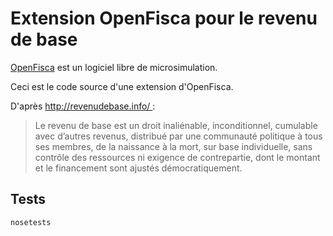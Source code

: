 # Extension OpenFisca pour le revenu de base

[OpenFisca](http://www.openfisca.fr/) est un logiciel libre de microsimulation.

Ceci est le code source d'une extension d'OpenFisca.

D'après http://revenudebase.info/ :
> Le revenu de base est un droit inaliénable, inconditionnel, cumulable avec d’autres revenus,
> distribué par une communauté politique à tous ses membres, de la naissance à la mort, sur base individuelle,
> sans contrôle des ressources ni exigence de contrepartie,
> dont le montant et le financement sont ajustés démocratiquement.

## Tests

```
nosetests
```
